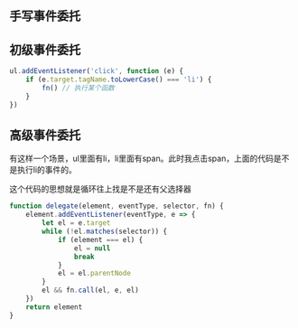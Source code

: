 ## 手写事件委托

## 初级事件委托

```js
ul.addEventListener('click', function (e) {
    if (e.target.tagName.toLowerCase() === 'li') {
        fn() // 执行某个函数
    }
})
```
 
 
## 高级事件委托

有这样一个场景，ul里面有li，li里面有span。此时我点击span，上面的代码是不是执行li的事件的。

这个代码的思想就是循环往上找是不是还有父选择器

```js
function delegate(element, eventType, selector, fn) {
    element.addEventListener(eventType, e => {
        let el = e.target
        while (!el.matches(selector)) {
            if (element === el) {
                el = null
                break
            }
            el = el.parentNode
        }
        el && fn.call(el, e, el)
    })
    return element
}
```

